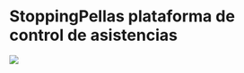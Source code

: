 <html>
  <h1>StoppingPellas plataforma de control de asistencias</h1>
  <img src="StoppingPellas/img/logo.jpg"></img>
</html>
